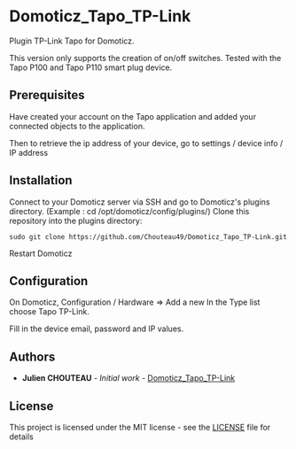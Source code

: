 # Domoticz_Tapo_TP-Link
Plugin TP-Link Tapo for Domoticz.

This version only supports the creation of on/off switches.
Tested with the Tapo P100 and Tapo P110 smart plug device.

## Prerequisites

Have created your account on the Tapo application and added your connected objects to the application.

Then to retrieve the ip address of your device, go to settings / device info / IP address

## Installation

Connect to your Domoticz server via SSH and go to Domoticz's plugins directory. (Example : cd /opt/domoticz/config/plugins/)
Clone this repository into the plugins directory:

```
sudo git clone https://github.com/Chouteau49/Domoticz_Tapo_TP-Link.git
```

Restart Domoticz

## Configuration

On Domoticz, Configuration / Hardware => Add a new
In the Type list choose Tapo TP-Link.

Fill in the device email, password and IP values.

## Authors

* **Julien CHOUTEAU** - *Initial work* - [Domoticz_Tapo_TP-Link](https://github.com/Chouteau49/Domoticz_Tapo_TP-Link)

## License

This project is licensed under the MIT license - see the [LICENSE](LICENSE) file for details